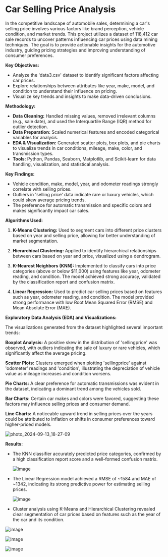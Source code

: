 # Car Selling Price Analysis

In the competitive landscape of automobile sales, determining a car's selling price involves various factors like brand perception, vehicle condition, and market trends. This project utilizes a dataset of 118,412 car sale records to uncover patterns influencing car prices using data mining techniques. The goal is to provide actionable insights for the automotive industry, guiding pricing strategies and improving understanding of consumer preferences.

**Key Objectives:**

   - Analyze the 'data3.csv' dataset to identify significant factors affecting car prices.
   - Explore relationships between attributes like year, make, model, and condition to understand their influence on pricing.
   - Visualize key trends and insights to make data-driven conclusions.

**Methodology:**

   - **Data Cleaning:** Handled missing values, removed irrelevant columns (e.g., sale date), and used the Interquartile Range (IQR) method for outlier detection.
   - **Data Preparation:** Scaled numerical features and encoded categorical variables for analysis.
   - **EDA & Visualization:** Generated scatter plots, box plots, and pie charts to visualize trends in car conditions, mileage, make, color, and transmission types.
   - **Tools:** Python, Pandas, Seaborn, Matplotlib, and Scikit-learn for data handling, visualization, and statistical analysis.

**Key Findings:**

   - Vehicle condition, make, model, year, and odometer readings strongly correlate with selling prices.
   - Outliers in 'selling price' data indicate rare or luxury vehicles, which could skew average pricing trends.
   - The preference for automatic transmission and specific colors and makes significantly impact car sales.

**Algorithms Used:**

   1. **K-Means Clustering:** Used to segment cars into different price clusters based on year and selling price, allowing for better understanding of market segmentation.

   2. **Hierarchical Clustering:** Applied to identify hierarchical relationships between cars based on year and price, visualized using a dendrogram.

   3. **K-Nearest Neighbors (KNN):** Implemented to classify cars into price categories (above or below $11,000) using features like year, odometer reading, and condition. The model achieved strong accuracy, validated by the classification report and confusion matrix.

   4. **Linear Regression:** Used to predict car selling prices based on features such as year, odometer reading, and condition. The model provided strong performance with low Root Mean Squared Error (RMSE) and Mean Absolute Error (MAE).

**Exploratory Data Analysis (EDA) and Visualizations:**

The visualizations generated from the dataset highlighted several important trends:

   **Boxplot Analysis:** A positive skew in the distribution of 'sellingprice' was observed, with outliers indicating the sale of luxury or rare vehicles, which significantly affect the average pricing.
   
   **Scatter Plots:** Clusters emerged when plotting 'sellingprice' against 'odometer' readings and 'condition', illustrating the depreciation of vehicle value as mileage increases and condition worsens.
   
   **Pie Charts:** A clear preference for automatic transmissions was evident in the dataset, indicating a dominant trend among the vehicles sold.
   
   **Bar Charts:** Certain car makes and colors were favored, suggesting these factors may influence selling prices and consumer demand.
   
   **Line Charts:** A noticeable upward trend in selling prices over the years could be attributed to inflation or shifts in consumer preferences toward higher-priced models.

   ![photo_2024-09-13_18-27-09](https://github.com/user-attachments/assets/07593649-a3ac-4df9-a1d9-eb8cf9c01391)

**Results:**

   - The KNN classifier accurately predicted price categories, confirmed by a high classification report score and a well-formed confusion matrix.

     ![image](https://github.com/user-attachments/assets/9ecc9c3b-dfe6-4c17-8de1-5365e5fa27de)

   - The Linear Regression model achieved a RMSE of ~1584 and MAE of ~1342, indicating its strong predictive power for estimating selling prices.

     ![image](https://github.com/user-attachments/assets/cec9e496-cf08-4075-8d9e-743d663e6113)

   - Cluster analysis using K-Means and Hierarchical Clustering revealed clear segmentation of car prices based on features such as the year of the car and its condition.

   ![image](https://github.com/user-attachments/assets/31987652-10e0-4d40-b1f8-4a47f6275fe4)

   ![image](https://github.com/user-attachments/assets/093f4a4b-164d-482b-81b1-50bdaaf76310)

   ![image](https://github.com/user-attachments/assets/0ca76e1b-2161-4655-aab5-82e5f2b07af9)



